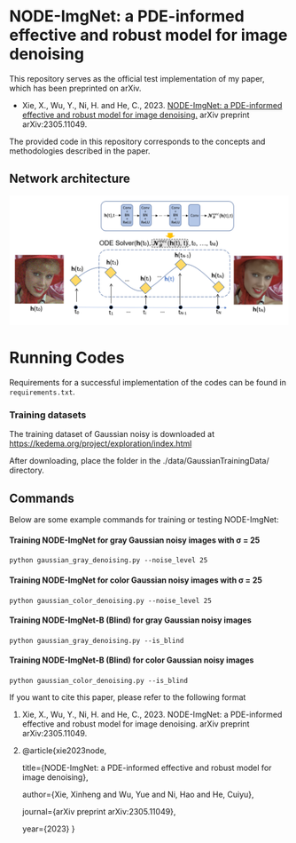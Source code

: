 # NODE-ImgNet: a PDE-informed effective and robust model for image denoising

This repository serves as the official test implementation of my paper, which has been preprinted on arXiv. 


- Xie, X., Wu, Y., Ni, H. and He, C., 2023. [NODE-ImgNet: a PDE-informed effective and robust model for image denoising.](
https://doi.org/10.48550/arXiv.2305.11049) arXiv preprint arXiv:2305.11049.

The provided code in this repository corresponds to the concepts and methodologies described in the paper.

## Network architecture
![architecture](./images/structure.png)



# Running Codes

Requirements for a successful implementation of the codes can be found in `requirements.txt`.

### Training datasets
The training dataset of Gaussian noisy is downloaded at https://kedema.org/project/exploration/index.html

After downloading, place the folder in the ./data/GaussianTrainingData/ directory.


## Commands
Below are some example commands for training or testing NODE-ImgNet:
#### Training NODE-ImgNet for gray Gaussian noisy images with &sigma; = 25
`python gaussian_gray_denoising.py --noise_level 25`
#### Training NODE-ImgNet for color Gaussian noisy images with &sigma; = 25
`python gaussian_color_denoising.py --noise_level 25`
#### Training NODE-ImgNet-B (Blind) for gray Gaussian noisy images
`python gaussian_gray_denoising.py --is_blind`
#### Training NODE-ImgNet-B (Blind) for color Gaussian noisy images
`python gaussian_color_denoising.py --is_blind`


If you want to cite this paper, please refer to the following format
1. Xie, X., Wu, Y., Ni, H. and He, C., 2023. NODE-ImgNet: a PDE-informed effective and robust model for image denoising. arXiv preprint arXiv:2305.11049.

2. @article{xie2023node,

   title={NODE-ImgNet: a PDE-informed effective and robust model for image denoising},

   author={Xie, Xinheng and Wu, Yue and Ni, Hao and He, Cuiyu},

   journal={arXiv preprint arXiv:2305.11049},

   year={2023}
   }


